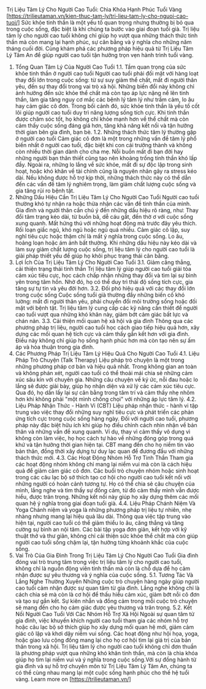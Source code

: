 Trị Liệu Tâm Lý Cho Người Cao Tuổi: Chìa Khóa Hạnh Phúc Tuổi Vàng [https://trilieutaman.vn/kien-thuc-tam-ly/tri-lieu-tam-ly-cho-nguoi-cao-tuoi/]
Sức khỏe tinh thần là một yếu tố quan trọng nhưng thường bị bỏ qua trong cuộc sống, đặc biệt là khi chúng ta bước vào giai đoạn tuổi già. Trị liệu tâm lý cho người cao tuổi không chỉ giúp họ vượt qua những thách thức tinh thần mà còn mang lại hạnh phúc, sự cân bằng và ý nghĩa cho những năm tháng cuối đời. Cùng khám phá các phương pháp hiệu quả từ Trị Liệu Tâm Lý Tâm An để giúp người cao tuổi tận hưởng trọn vẹn hành trình tuổi vàng.
1. Tổng Quan Tâm Lý Của Người Cao Tuổi
1.1. Tầm quan trọng của sức khỏe tinh thần ở người cao tuổi
Người cao tuổi phải đối mặt với hàng loạt thay đổi lớn trong cuộc sống: từ sự suy giảm thể chất, mất đi người thân yêu, đến sự thay đổi trong vai trò xã hội. Những biến đổi này không chỉ ảnh hưởng đến sức khỏe thể chất mà còn tạo áp lực nặng nề lên tinh thần, làm gia tăng nguy cơ mắc các bệnh lý tâm lý như trầm cảm, lo âu hay cảm giác cô đơn.
Trong bối cảnh đó, sức khỏe tinh thần là yếu tố cốt lõi giúp người cao tuổi duy trì năng lượng sống tích cực. Khi tinh thần được chăm sóc tốt, họ không chỉ khỏe mạnh hơn về thể chất mà còn cảm thấy cuộc sống đáng giá hơn, tăng khả năng kết nối và tận hưởng thời gian bên gia đình, bạn bè.
1.2. Những thách thức tâm lý thường gặp ở người cao tuổi
Cảm giác cô đơn là một trong những vấn đề tâm lý phổ biến nhất ở người cao tuổi, đặc biệt khi con cái trưởng thành và không còn nhiều thời gian dành cho cha mẹ. Nỗi buồn mất đi bạn đời hay những người bạn thân thiết cũng tạo nên khoảng trống tinh thần khó lấp đầy.
Ngoài ra, những lo lắng về sức khỏe, mất đi sự độc lập trong sinh hoạt, hoặc khó khăn về tài chính cũng là nguyên nhân gây ra stress kéo dài. Nếu không được hỗ trợ kịp thời, những thách thức này có thể dẫn đến các vấn đề tâm lý nghiêm trọng, làm giảm chất lượng cuộc sống và gia tăng rủi ro bệnh tật.
2. Những Dấu Hiệu Cần Trị Liệu Tâm Lý Cho Người Cao Tuổi
Người cao tuổi thường khó tự nhận ra hoặc thừa nhận các vấn đề tinh thần của mình. Gia đình và người thân cần chú ý đến những dấu hiệu rõ ràng, như:
Thay đổi tâm trạng kéo dài, từ buồn bã, dễ cáu gắt, đến thờ ơ với cuộc sống xung quanh.
Mất hứng thú với những hoạt động mà trước đây yêu thích.
Rối loạn giấc ngủ, khó ngủ hoặc ngủ quá nhiều.
Cảm giác cô lập, suy nghĩ tiêu cực hoặc thậm chí là mất ý nghĩa trong cuộc sống.
Lo âu, hoảng loạn hoặc ám ảnh bất thường.
Khi những dấu hiệu này kéo dài và làm suy giảm chất lượng cuộc sống, trị liệu tâm lý cho người cao tuổi là giải pháp thiết yếu để giúp họ khôi phục trạng thái cân bằng.
3. Lợi Ích Của Trị Liệu Tâm Lý Cho Người Cao Tuổi
3.1. Giảm căng thẳng, cải thiện trạng thái tinh thần
Trị liệu tâm lý giúp người cao tuổi giải tỏa cảm xúc tiêu cực, học cách chấp nhận những thay đổi và tìm lại sự bình yên trong tâm hồn. Nhờ đó, họ có thể duy trì thái độ sống tích cực, gia tăng sự tự tin và yêu đời hơn.
3.2. Đối phó hiệu quả với các thay đổi lớn trong cuộc sống
Cuộc sống tuổi già thường đầy những biến cố khó lường: mất đi người thân yêu, phải chuyển đổi môi trường sống hoặc đối mặt với bệnh tật. Trị liệu tâm lý cung cấp các kỹ năng cần thiết để người cao tuổi vượt qua những khó khăn này, giảm bớt cảm giác bất lực và chán nản.
3.3. Cải thiện mối quan hệ xã hội và gia đình
Thông qua các phương pháp trị liệu, người cao tuổi học cách giao tiếp hiệu quả hơn, xây dựng các mối quan hệ tích cực và cảm thấy gắn kết hơn với gia đình. Điều này không chỉ giúp họ sống hạnh phúc hơn mà còn tạo nên sự ấm áp và hòa thuận trong gia đình.
4. Các Phương Pháp Trị Liệu Tâm Lý Hiệu Quả Cho Người Cao Tuổi
4.1. Liệu Pháp Trò Chuyện (Talk Therapy)
Liệu pháp trò chuyện là một trong những phương pháp cơ bản và hiệu quả nhất. Trong không gian an toàn và không phán xét, người cao tuổi có thể thoải mái chia sẻ những cảm xúc sâu kín với chuyên gia. Những câu chuyện về ký ức, nỗi đau hoặc lo lắng sẽ được giải bày, giúp họ nhận diện và xử lý các cảm xúc tiêu cực. Qua đó, họ dần lấy lại sự cân bằng trong tâm trí và cảm thấy nhẹ nhõm hơn khi không phải "một mình chống chọi" với những áp lực tâm lý.
4.2. Liệu Pháp Nhận Thức - Hành Vi (CBT)
Liệu pháp nhận thức - hành vi tập trung vào việc thay đổi những suy nghĩ tiêu cực và phát triển các phản ứng tích cực trong cuộc sống hàng ngày. Đối với người cao tuổi, phương pháp này đặc biệt hữu ích khi giúp họ điều chỉnh cách nhìn nhận về bản thân và những vấn đề xung quanh. Ví dụ, thay vì cảm thấy vô dụng vì không còn làm việc, họ học cách tự hào về những đóng góp trong quá khứ và tận hưởng thời gian hiện tại. CBT mang đến cho họ niềm tin vào bản thân, đồng thời xây dựng tư duy lạc quan để đương đầu với những thách thức mới.
4.3. Các Hoạt Động Nhóm Hỗ Trợ Tinh Thần
Tham gia các hoạt động nhóm không chỉ mang lại niềm vui mà còn là cách hiệu quả để giảm cảm giác cô đơn. Các buổi trò chuyện nhóm hoặc sinh hoạt trong các câu lạc bộ sở thích tạo cơ hội cho người cao tuổi kết nối với những người có hoàn cảnh tương tự. Họ có thể chia sẻ câu chuyện của mình, lắng nghe và tìm thấy sự đồng cảm, từ đó cảm thấy mình vẫn được hiểu, được trân trọng. Những kết nối này giúp họ xây dựng thêm các mối quan hệ ý nghĩa trong giai đoạn tuổi già.
4.4. Liệu Pháp Chánh Niệm Và Yoga
Chánh niệm và yoga là những phương pháp trị liệu tự nhiên, nhẹ nhàng nhưng mang lại hiệu quả lâu dài. Thông qua việc tập trung vào hiện tại, người cao tuổi có thể giảm thiểu lo âu, căng thẳng và tăng cường sự bình an nội tâm. Các bài tập yoga đơn giản, kết hợp với kỹ thuật thở và thư giãn, không chỉ cải thiện sức khỏe thể chất mà còn giúp người cao tuổi sống chậm lại, tận hưởng từng khoảnh khắc của cuộc sống.
5. Vai Trò Của Gia Đình Trong Trị Liệu Tâm Lý Cho Người Cao Tuổi
Gia đình đóng vai trò trung tâm trong việc trị liệu tâm lý cho người cao tuổi, không chỉ là nguồn động viên tinh thần mà còn là chỗ dựa để họ cảm nhận được sự yêu thương và ý nghĩa của cuộc sống.
5.1. Tương Tác Và Lắng Nghe Thường Xuyên
Những cuộc trò chuyện hàng ngày giúp người cao tuổi cảm nhận được sự quan tâm từ gia đình. Lắng nghe không chỉ là cách chia sẻ mà còn là cơ hội để thấu hiểu cảm xúc, giảm bớt nỗi cô đơn và tạo sự gắn kết. Sự kiên nhẫn và đồng cảm trong mỗi cuộc trò chuyện sẽ mang đến cho họ cảm giác được yêu thương và trân trọng.
5.2. Kết Nối Người Cao Tuổi Với Các Nhóm Hỗ Trợ Xã Hội
Ngoài sự quan tâm từ gia đình, việc khuyến khích người cao tuổi tham gia các nhóm hỗ trợ hoặc câu lạc bộ sở thích giúp họ xây dựng mối quan hệ mới, giảm cảm giác cô lập và khơi dậy niềm vui sống. Các hoạt động như hội họa, yoga, hoặc giao lưu cộng đồng mang lại cho họ cơ hội tìm lại giá trị của bản thân trong xã hội.
Trị liệu tâm lý cho người cao tuổi không chỉ đơn thuần là phương pháp vượt qua những khó khăn tinh thần, mà còn là chìa khóa giúp họ tìm lại niềm vui và ý nghĩa trong cuộc sống.Với sự đồng hành từ gia đình và sự hỗ trợ chuyên môn từ Trị Liệu Tâm Lý Tâm An, chúng ta có thể cùng nhau mang lại một cuộc sống hạnh phúc cho thế hệ tuổi vàng.
Learn more on [https://trilieutaman.vn/] 
